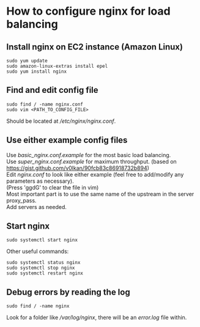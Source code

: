 # How to configure nginx for load balancing
## Install nginx on EC2 instance (Amazon Linux)
```
sudo yum update
sudo amazon-linux-extras install epel
sudo yum install nginx
```
## Find and edit config file
```
sudo find / -name nginx.conf
sudo vim <PATH_TO_CONFIG_FILE>
```
Should be located at _/etc/nginx/nginx.conf_.
## Use either example config files
Use *basic_nginx.conf.example* for the most basic load balancing.  
Use *super_nginx.conf.example* for maximum throughput. (based on https://gist.github.com/v0lkan/90fcb83c86918732b894)  
Edit _nginx.conf_ to look like either example (feel free to add/modify any parameters as necessary).  
(Press 'ggdG' to clear the file in vim)  
Most important part is to use the same name of the upstream in the server proxy_pass.  
Add servers as needed.  
## Start nginx
```
sudo systemctl start nginx
```
Other useful commands:
```
sudo systemctl status nginx
sudo systemctl stop nginx
sudo systemctl restart nginx
```
## Debug errors by reading the log
```
sudo find / -name nginx
```
Look for a folder like _/var/log/nginx_, there will be an _error.log_ file within.
